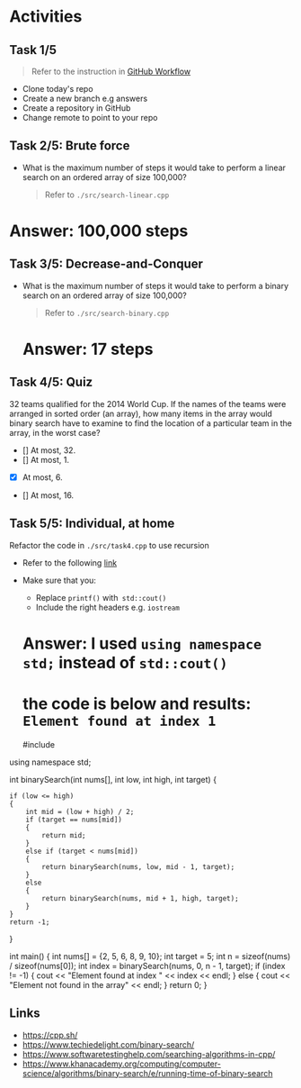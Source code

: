 # Activities

## Task 1/5

> Refer to the instruction in [GitHub Workflow](../github.md)

- Clone today's repo
- Create a new branch e.g answers
- Create a repository in GitHub
- Change remote to point to your repo

## Task 2/5: Brute force

- What is the maximum number of steps it would take to perform a linear search on an ordered array of size 100,000?
  > Refer to `./src/search-linear.cpp`
# Answer: 100,000 steps

## Task 3/5: Decrease-and-Conquer

- What is the maximum number of steps it would take to perform a binary search on an ordered array of size 100,000?

  > Refer to `./src/search-binary.cpp`
  # Answer: 17 steps

## Task 4/5: Quiz

32 teams qualified for the 2014 World Cup. If the names of the teams were arranged in sorted order (an array), how many items in the array would binary search have to examine to find the location of a particular team in the array, in the worst case?

- [] At most, 32.
- [] At most, 1.
- [x] At most, 6.
- [] At most, 16.

## Task 5/5: Individual, at home

Refactor the code in `./src/task4.cpp` to use recursion

- Refer to the following [link](https://www.techiedelight.com/binary-search/)
- Make sure that you:
  - Replace `printf()` with` std::cout()`
  - Include the right headers e.g. `iostream`
  # Answer: I used `using namespace std;` instead of `std::cout()`
  # the code is below and results: `Element found at index 1`

  #include <iostream>

using namespace std;

int binarySearch(int nums[], int low, int high, int target)
{
							  
    if (low <= high)
    {
        int mid = (low + high) / 2;
        if (target == nums[mid])
        {
            return mid;
        }
        else if (target < nums[mid])
        {
            return binarySearch(nums, low, mid - 1, target);
        }
        else
        {
            return binarySearch(nums, mid + 1, high, target);
        }
    }
    return -1;
}

int main()
{
    int nums[] = {2, 5, 6, 8, 9, 10};
    int target = 5;
    int n = sizeof(nums) / sizeof(nums[0]);
    int index = binarySearch(nums, 0, n - 1, target);
    if (index != -1)
    {
        cout << "Element found at index " << index << endl;
    }
    else
    {
        cout << "Element not found in the array" << endl;
    }
    return 0;
}


## Links

- https://cpp.sh/
- https://www.techiedelight.com/binary-search/
- https://www.softwaretestinghelp.com/searching-algorithms-in-cpp/
- https://www.khanacademy.org/computing/computer-science/algorithms/binary-search/e/running-time-of-binary-search


